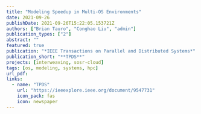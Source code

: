 ```yaml
---
title: "Modeling Speedup in Multi-OS Environments"
date: 2021-09-26
publishDate: 2021-09-26T15:22:05.153721Z
authors: ["Brian Tauro", "Conghao Liu", "admin"]
publication_types: ["2"]
abstract: ""
featured: true
publication: "*IEEE Transactions on Parallel and Distributed Systems*"
publication_short: "**TPDS**"
projects: [interweaving, sosr-cloud]
tags: [os, modeling, systems, hpc]
url_pdf: 
links:
  - name: "TPDS"
    url: "https://ieeexplore.ieee.org/document/9547731"
    icon_pack: fas
    icon: newspaper
---
```


